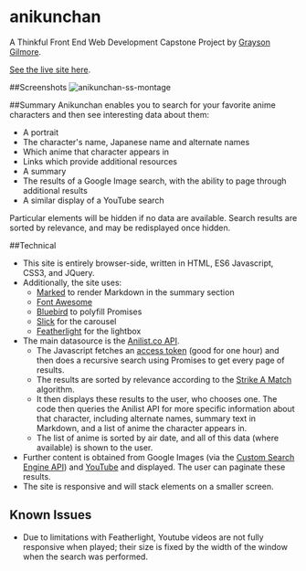 # anikunchan

A Thinkful Front End Web Development Capstone Project
by [Grayson Gilmore](https://github.com/gilmoreg/).

[See the live site here](https://gilmoreg.github.io/anikunchan/).

##Screenshots
![anikunchan-ss-montage](https://cloud.githubusercontent.com/assets/18176333/22078537/ed5b02da-dd7d-11e6-9a3a-21f8397af8b5.png)

##Summary
Anikunchan enables you to search for your favorite anime characters and then see interesting data about them:

* A portrait
* The character's name, Japanese name and alternate names
* Which anime that character appears in
* Links which provide additional resources
* A summary
* The results of a Google Image search, with the ability to page through additional results
* A similar display of a YouTube search

Particular elements will be hidden if no data are available. Search results are sorted by relevance, and may be redisplayed once hidden.

##Technical
* This site is entirely browser-side, written in HTML, ES6 Javascript, CSS3, and JQuery. 
* Additionally, the site uses:
  * [Marked](https://github.com/chjj/marked) to render Markdown in the summary section
  * [Font Awesome](http://fontawesome.io/)
  * [Bluebird](http://bluebirdjs.com/) to polyfill Promises
  * [Slick](http://kenwheeler.github.io/slick/) for the carousel
  * [Featherlight](https://github.com/noelboss/featherlight/) for the lightbox
* The main datasource is the [Anilist.co API](https://anilist-api.readthedocs.io/en/latest/). 
  * The Javascript fetches an [access token](https://anilist-api.readthedocs.io/en/latest/authentication.html#grant-client-credentials) (good for one hour) and then does a recursive search using Promises to get every page of results.
  * The results are sorted by relevance according to the [Strike A Match](http://www.catalysoft.com/articles/StrikeAMatch.html) algorithm.
  * It then displays these results to the user, who chooses one. The code then queries the Anilist API for more specific information about that character, including alternate names, summary text in Markdown, and a list of anime the character appears in.
  * The list of anime is sorted by air date, and all of this data (where available) is shown to the user.
* Further content is obtained from Google Images (via the [Custom Search Engine API](https://developers.google.com/custom-search/)) and [YouTube](https://developers.google.com/youtube/v3/) and displayed. The user can paginate these results.
* The site is responsive and will stack elements on a smaller screen.

## Known Issues
* Due to limitations with Featherlight, Youtube videos are not fully responsive when played; their size is fixed by the width of the window when the search was performed.


